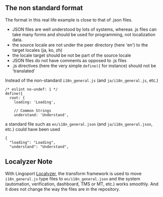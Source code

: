 ## The non standard format
The format in this real life example is close to that of .json files. 
* JSON files are well understood by lots of systems, whereas .js files can take many forms and should be used for programming, not localization data. 
* the source locale are not under the peer directory (here 'en') to the target locales (ja, ko, zh) 
* the locale target should be not be part of the source locale 
* JSON files do not have comments as opposed to .js files
* .js directives (here the very simple <code>define({</code> for instance) should not be 'translated'

Instead of the non-standard <code>i18n_general.js</code> (and <code>ja/i18n_general.js</code>, etc.)

    /* eslint no-undef: 1 */
    define({
      root: {
        loading: 'Loading',

        // Common Strings
        understand: 'Understand',


a standard file such as <code>en/i18n_general.json</code>  (and <code>ja/i18n_general.json</code>, etc.) could have been used

    {
      "loading": "Loading",
      "understand": "Understand",

## Localyzer Note
With Lingoport [Localyzer](https://lingoport.com/software-internationalization-products/localyzer-localization-automation/), the transform framework is used to move <code>i18n_general.js</code> type files to <code>en/i18n_general.json</code> and the system (automation, verification, dashboard, TMS or MT, etc.) works smoothly.
And it does not change the way the files are in the repository.
